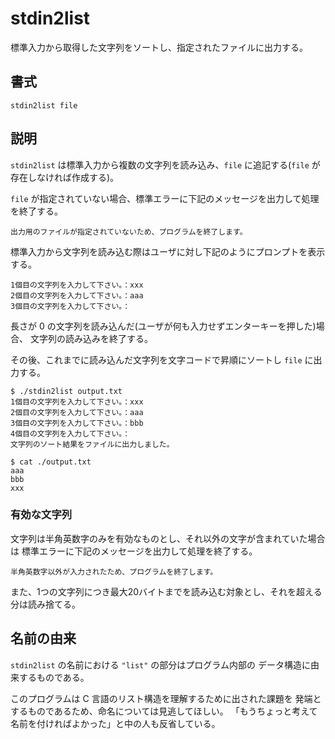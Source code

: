 # stdin2list

標準入力から取得した文字列をソートし、指定されたファイルに出力する。

## 書式

```
stdin2list file
```

## 説明

`stdin2list` は標準入力から複数の文字列を読み込み、`file` に追記する(`file` が存在しなければ作成する)。

`file` が指定されていない場合、標準エラーに下記のメッセージを出力して処理を終了する。

```
出力用のファイルが指定されていないため、プログラムを終了します。
```

標準入力から文字列を読み込む際はユーザに対し下記のようにプロンプトを表示する。
```
1個目の文字列を入力して下さい。：xxx
2個目の文字列を入力して下さい。：aaa
3個目の文字列を入力して下さい。：
```

長さが 0 の文字列を読み込んだ(ユーザが何も入力せずエンターキーを押した)場合、
文字列の読み込みを終了する。

その後、これまでに読み込んだ文字列を文字コードで昇順にソートし `file` に出力する。

```
$ ./stdin2list output.txt
1個目の文字列を入力して下さい。：xxx
2個目の文字列を入力して下さい。：aaa
3個目の文字列を入力して下さい。：bbb
4個目の文字列を入力して下さい。：
文字列のソート結果をファイルに出力しました。

$ cat ./output.txt
aaa
bbb
xxx
```



### 有効な文字列

文字列は半角英数字のみを有効なものとし、それ以外の文字が含まれていた場合は
標準エラーに下記のメッセージを出力して処理を終了する。

```
半角英数字以外が入力されたため、プログラムを終了します。
```

また、1つの文字列につき最大20バイトまでを読み込む対象とし、それを超える分は読み捨てる。

## 名前の由来

`stdin2list` の名前における `"list"` の部分はプログラム内部の
データ構造に由来するものである。

このプログラムは C 言語のリスト構造を理解するために出された課題を
発端とするものであるため、命名については見逃してほしい。
「もうちょっと考えて名前を付ければよかった」と中の人も反省している。

